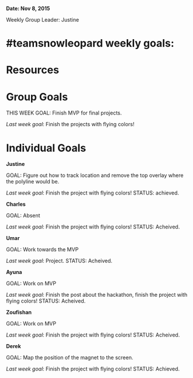 **Date: Nov  8, 2015**

Weekly Group Leader: Justine

# #teamsnowleopard weekly goals:

# Resources 

# Group Goals
THIS WEEK GOAL:  Finish MVP for final projects.

*Last week goal*: Finish the projects with flying colors! 

# Individual Goals
**Justine**

GOAL: Figure out how to track location and remove the top overlay where the polyline would be.

*Last week goal*:  Finish the project with flying colors! STATUS: achieved. 

**Charles**

GOAL: Absent

*Last week goal*: Finish the project with flying colors! STATUS: Acheived. 

**Umar**

GOAL: Work towards the MVP

*Last week goal*: Project.   STATUS: Acheived.

**Ayuna**

GOAL: Work on MVP

*Last week goal*: Finish the post about the hackathon, finish the project with flying colors! STATUS: Acheived.   

**Zoufishan**

GOAL:  Work on MVP

*Last week goal*: Finish the project with flying colors!  STATUS: Acheived.    

**Derek**

GOAL:   Map the position of the magnet to the screen.

*Last week goal*: Finish the project with flying colors! STATUS: Achieved.   

